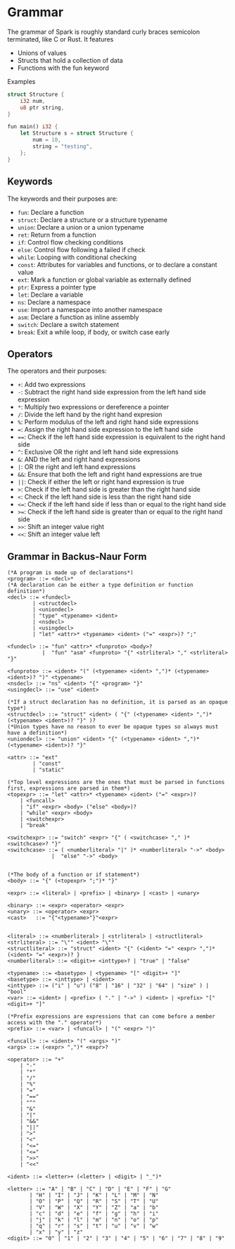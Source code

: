 # Grammar
The grammar of Spark is roughly standard curly braces semicolon terminated, like C or Rust. It features 
- Unions of values
- Structs that hold a collection of data
- Functions with the fun keyword

Examples 
```rust
struct Structure {
    i32 num,
    u8 ptr string,
}

fun main() i32 {
    let Structure s = struct Structure {
        num = 10,
        string = "testing",
    };
}
```

## Keywords
The keywords and their purposes are: 
- `fun`: Declare a function
- `struct`: Declare a structure or a structure typename
- `union`: Declare a union or a union typename
- `ret`: Return from a function
- `if`: Control flow checking conditions
- `else`: Control flow following a failed if check
- `while`: Looping with conditional checking
- `const`: Attributes for variables and functions, or to declare a constant value
- `ext`: Mark a function or global variable as externally defined
- `ptr`: Express a pointer type
- `let`: Declare a variable 
- `ns`: Declare a namespace
- `use`: Import a namespace into another namespace
- `asm`: Declare a function as inline assembly
- `switch`: Declare a switch statement
- `break`: Exit a while loop, if body, or switch case early

## Operators
The operators and their purposes: 
- `+`: Add two expressions
- `-`: Subtract the right hand side expression from the left hand side expression
- `*`: Multiply two expressions or dereference a pointer 
- `/`: Divide the left hand by the right hand expresion
- `%`: Perform modulus of the left and right hand side expressions
- `=`: Assign the right hand side expression to the left hand side
- `==`: Check if the left hand side expression is equivalent to the right hand side
- `^`: Exclusive OR the right and left hand side expressions
- `&`: AND the left and right hand expressions
- `|`: OR the right and left hand expressions
- `&&`: Ensure that both the left and right hand expressions are true
- `||`: Check if either the left or right hand expression is true
- `>`: Check if the left hand side is greater than the right hand side
- `<`: Check if the left hand side is less than the right hand side
- `<=`: Check if the left hand side if less than or equal to the right hand side
- `>=`: Check if the left hand side is greater than or equal to the right hand side
- `>>`: Shift an integer value right
- `<<`: Shift an integer value left


## Grammar in Backus-Naur Form
```ebnf 
(*A program is made up of declarations*)
<program> ::= <decl>*
(*A declaration can be either a type definition or function definition*)
<decl> ::= <fundecl>
		| <structdecl>
        | <uniondecl>
        | "type" <typename> <ident>
        | <nsdecl>
        | <usingdecl>
        | "let" <attr>* <typename> <ident> ("=" <expr>)? ";"

<fundecl> ::= "fun" <attr>* <funproto> <body>?
           |  "fun" "asm" <funproto> "{" <strliteral> "," <strliteral> "}"

<funproto> ::= <ident> "(" (<typename> <ident> ",")* (<typename> <ident>)? ")" <typename>
<nsdecl> ::= "ns" <ident> "{" <program> "}"
<usingdecl> ::= "use" <ident>

(*If a struct declaration has no definition, it is parsed as an opaque type*)
<structdecl> ::= "struct" <ident> ( "{" (<typename> <ident> ",")* (<typename> <ident>)? "}" )?
(*Union types have no reason to ever be opaque types so always must have a definition*)
<uniondecl> ::= "union" <ident> "{" (<typename> <ident> ",")* (<typename> <ident>)? "}"
        
<attr> ::= "ext" 
		| "const"
        | "static"
        
(*Top level expressions are the ones that must be parsed in functions first, expressions are parsed in them*)
<topexpr> ::= "let" <attr>* <typename> <ident> ("=" <expr>)?
	| <funcall>
    | "if" <expr> <body> ("else" <body>)?
    | "while" <expr> <body>
    | <switchexpr>
    | "break"

<switchexpr> ::= "switch" <expr> "{" ( <switchcase> "," )* <switchcase>? "}"
<switchcase> ::= ( <numberliteral> "|" )* <numberliteral> "->" <body> 
              |  "else" "->" <body>


(*The body of a function or if statement*)
<body> ::= "{" (<topexpr> ";")* "}"

<expr> ::= <literal> | <prefix> | <binary> | <cast> | <unary>

<binary> ::= <expr> <operator> <expr>
<unary> ::= <operator> <expr>
<cast>   ::= "{"<typename>"}"<expr>


<literal> ::= <numberliteral> | <strliteral> | <structliteral>
<strliteral> ::= "\"" <ident> "\""
<structliteral> ::= "struct" <ident> "{" (<ident> "=" <expr> ",")* (<ident> "=" <expr>)? } 
<numberliteral> ::= <digit>+ <inttype>? | "true" | "false"

<typename> ::= <basetype> | <typename> "[" <digit>+ "]"
<basetype> ::= <inttype> | <ident>
<inttype> ::= ("i" | "u") ("8" | "16" | "32" | "64" | "size" ) | "bool"
<var> ::= <ident> | <prefix> ( "." | "->" ) <ident> | <prefix> "[" <digit>+ "]"

(*Prefix expressions are expressions that can come before a member access with the "." operator*)
<prefix> ::= <var> | <funcall> | "(" <expr> ")"

<funcall> ::= <ident> "(" <args> ")" 
<args> ::= (<expr> ",")* <expr>?

<operator> ::= "+" 
	| "-"
    | "*"
    | "/"
    | "%"
    | "="
    | "=="
    | "^"
    | "&"
    | "|"
    | "&&"
    | "||" 
    | ">" 
    | "<"
    | "<="
    | "<="
    | ">>"
    | "<<"
    
<ident> ::= <letter>+ (<letter> | <digit> | "_")* 
    
<letter> ::= "A" | "B" | "C" | "D" | "E" | "F" | "G"
       | "H" | "I" | "J" | "K" | "L" | "M" | "N"
       | "O" | "P" | "Q" | "R" | "S" | "T" | "U"
       | "V" | "W" | "X" | "Y" | "Z" | "a" | "b"
       | "c" | "d" | "e" | "f" | "g" | "h" | "i"
       | "j" | "k" | "l" | "m" | "n" | "o" | "p"
       | "q" | "r" | "s" | "t" | "u" | "v" | "w"
       | "x" | "y" | "z" 
<digit> ::= "0" | "1" | "2" | "3" | "4" | "5" | "6" | "7" | "8" | "9" 


```
